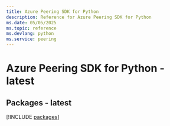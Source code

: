 ```yaml
---
title: Azure Peering SDK for Python
description: Reference for Azure Peering SDK for Python
ms.date: 05/05/2025
ms.topic: reference
ms.devlang: python
ms.service: peering
---
```

# Azure Peering SDK for Python - latest
## Packages - latest
[!INCLUDE [packages](peering-index.md)]
